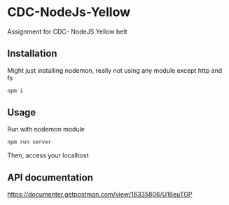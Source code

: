 # CDC-NodeJs-Yellow

Assignment for CDC- NodeJS Yellow belt

## Installation
Might just installing nodemon, really not using any module except http and fs
```bash
npm i
```

## Usage
Run with nodemon module
```bash
npm run server
```

Then, access your localhost

## API documentation
https://documenter.getpostman.com/view/16335806/U16euTGP
